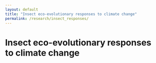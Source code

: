 ```yaml
---
layout: default
title: "Insect eco-evolutionary responses to climate change"
permalink: /research/insect_responses/
---
```


# Insect eco-evolutionary responses to climate change
